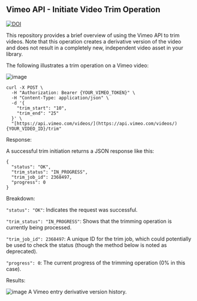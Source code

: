 ##  Vimeo API - Initiate Video Trim Operation


[![DOI](https://zenodo.org/badge/DOI/10.5281/zenodo.15268099.svg)](https://doi.org/10.5281/zenodo.15268099)


This repository provides a brief overview of using the Vimeo API to trim videos.  Note that this operation creates a derivative version of the video and does not result in a completely new, independent video asset in your library.

The following illustrates a trim operation on a Vimeo video:

![image](https://github.com/user-attachments/assets/6bb574fc-1d73-457d-a90b-760f7c720735)


~~~```bash
curl -X POST \
  -H "Authorization: Bearer {YOUR_VIMEO_TOKEN}" \
  -H "Content-Type: application/json" \
  -d '{
    "trim_start": "10",
    "trim_end": "25"
  }' \
  "[https://api.vimeo.com/videos/](https://api.vimeo.com/videos/){YOUR_VIDEO_ID}/trim"
~~~

Response:

A successful trim initiation returns a JSON response like this:

~~~```JSON
{
  "status": "OK",
  "trim_status": "IN_PROGRESS",
  "trim_job_id": 2368497,
  "progress": 0
}
~~~

Breakdown:

`"status": "OK"`: Indicates the request was successful.

`"trim_status": "IN_PROGRESS"`: Shows that the trimming operation is currently being processed.

`"trim_job_id": 2368497`: A unique ID for the trim job, which could potentially be used to check the status (though the method below is noted as deprecated).

`"progress": 0`: The current progress of the trimming operation (0% in this case).

Results:

![image](https://github.com/user-attachments/assets/f900ed59-3e20-4af2-8128-23b29f4c3208)
A Vimeo entry derivative version history.
